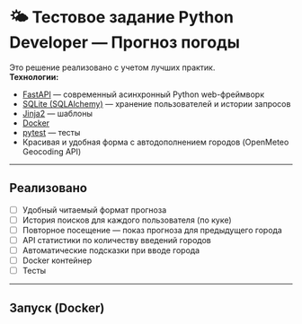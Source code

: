 # 🌤 Тестовое задание Python Developer — Прогноз погоды

Это решение реализовано с учетом лучших практик.  
**Технологии:**  
- [FastAPI](https://fastapi.tiangolo.com/) — современный асинхронный Python web-фреймворк  
- [SQLite (SQLAlchemy)](https://www.sqlalchemy.org/) — хранение пользователей и истории запросов  
- [Jinja2](https://jinja.palletsprojects.com/) — шаблоны  
- [Docker](https://www.docker.com/)  
- [pytest](https://docs.pytest.org/) — тесты  
- Красивая и удобная форма с автодополнением городов (OpenMeteo Geocoding API)

---

## Реализовано
- [ ] Удобный читаемый формат прогноза
- [ ] История поисков для каждого пользователя (по куке)
- [ ] Повторное посещение — показ прогноза для предыдущего города
- [ ] API статистики по количеству введений городов
- [ ] Автоматические подсказки при вводе города
- [ ] Docker контейнер
- [ ] Тесты

---

## Запуск (Docker)
